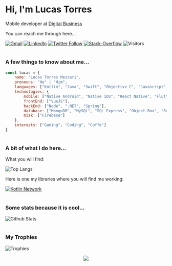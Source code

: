 

# Hi, I'm Lucas Torres
Mobile developer at [Digital Business](https://www.digitalbusiness.com.br/)

You can reach me through here...


[![Gmail](https://img.shields.io/badge/-Gmail-black?style=flat&logo=Gmail&logoColor=white)](mailto:lucas.mezzari1@gmail.com)
[![LinkedIn](https://img.shields.io/badge/-LinkedIn-black?style=flat&logo=Linkedin&logoColor=white)](https://www.linkedin.com/in/lucas-torres-5b5a26130/)
[![Twitter Follow](https://img.shields.io/badge/-Twitter-black?style=flat&logo=Twitter&logoColor=white)](https://twitter.com/LucasTMezzari)
[![Stack-Overflow](https://img.shields.io/badge/-Stack_Overflow-black?style=flat&logo=StackOverflow&logoColor=white)](https://stackoverflow.com/users/14108064/lucas-torres-mezzari)
![Visitors](https://visitor-badge.laobi.icu/badge?page_id=LTMezzari)

#
### A few things to know about me...
```javascript
const lucas = {
	name: "Lucas Torres Mezzari",
	pronouns: "He" | "Him",
	languages: ["Kotlin", "Java", "Swift", "Objective C", "Javascript", "Flutter", "C#"],
	technologies: {
		mobile: ["Native Android", "Native iOS", "React Native", "Flutter"],
		frontEnd: ["VueJS"],
		backEnd: ["Node", ".NET", "Spring"],
		database: ["MongoDB", "MySQL", "SQL Express", "Object-Box", "Realm"],
		misk: ["Firebase"]
	},
	interests: ["Gaming", "Coding", "Coffe"]
}
```

#
### A bit of what I do here...

What you will find:

![Top Langs](https://github-readme-stats.vercel.app/api/top-langs/?username=LTMezzari&theme=dark)

Here is one my libraries where you will find me working:

[![Kotlin Network](https://github-readme-stats.vercel.app/api/pin/?username=LTMezzari&repo=kotlin-network&theme=dark)](https://github.com/LTMezzari/kotlin-network)

#
### Some stats because it is cool...

![Github Stats](https://github-readme-stats.vercel.app/api?username=LTMezzari&theme=dark)

#
### My Trophies

![Trophies](https://github-profile-trophy.vercel.app/?username=LTMezzari&theme=flat)
<div align="center">
   <img src="https://github-profile-trophy.vercel.app/?username=LTMezzari&theme=flat&no-frame=true&margin-w=30" />
</div>
